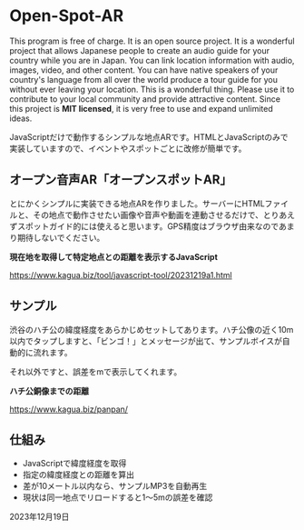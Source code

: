# Open-Spot-AR

This program is free of charge. It is an open source project. It is a wonderful project that allows Japanese people to create an audio guide for your country while you are in Japan. You can link location information with audio, images, video, and other content. You can have native speakers of your country's language from all over the world produce a tour guide for you without ever leaving your location. This is a wonderful thing. Please use it to contribute to your local community and provide attractive content. Since this project is **MIT licensed**, it is very free to use and expand unlimited ideas.

 JavaScriptだけで動作するシンプルな地点ARです。HTMLとJavaScriptのみで実装していますので、イベントやスポットごとに改修が簡単です。

## オープン音声AR「オープンスポットAR」

とにかくシンプルに実装できる地点ARを作りました。サーバーにHTMLファイルと、その地点で動作させたい画像や音声や動画を連動させるだけで、とりあえずスポットガイド的には使えると思います。GPS精度はブラウザ由来なのであまり期待しないでください。

**現在地を取得して特定地点との距離を表示するJavaScript**

https://www.kagua.biz/tool/javascript-tool/20231219a1.html

## サンプル

渋谷のハチ公の緯度経度をあらかじめセットしてあります。ハチ公像の近く10m以内でタップしますと、「ビンゴ！」とメッセージが出て、サンプルボイスが自動的に流れます。

それ以外ですと、誤差をmで表示してくれます。

**ハチ公銅像までの距離**

https://www.kagua.biz/panpan/

## 仕組み

- JavaScriptで緯度経度を取得
- 指定の緯度経度との距離を算出
- 差が10メートル以内なら、サンプルMP3を自動再生
- 現状は同一地点でリロードすると1～5mの誤差を確認

2023年12月19日
